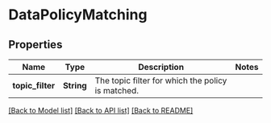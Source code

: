 # DataPolicyMatching

## Properties

Name | Type | Description | Notes
------------ | ------------- | ------------- | -------------
**topic_filter** | **String** | The topic filter for which the policy is matched. | 

[[Back to Model list]](../README.md#documentation-for-models) [[Back to API list]](../README.md#documentation-for-api-endpoints) [[Back to README]](../README.md)


